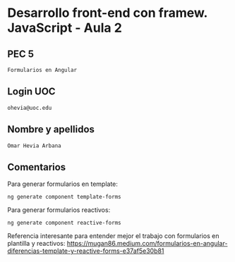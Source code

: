 # **Desarrollo front-end con framew. JavaScript - Aula 2**

## PEC 5

```text
Formularios en Angular
```

## Login UOC

```text
ohevia@uoc.edu
```

## Nombre y apellidos  

```text
Omar Hevia Arbana
```

## Comentarios

Para generar formularios en template:


```text
ng generate component template-forms
```

Para generar formularios reactivos:

```text
ng generate component reactive-forms
```

Referencia interesante para entender mejor el trabajo con formularios en plantilla y reactivos:
https://mugan86.medium.com/formularios-en-angular-diferencias-template-y-reactive-forms-e37af5e30b81